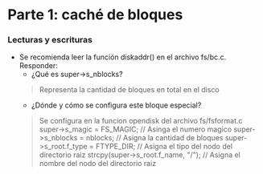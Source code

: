# Parte 1: caché de bloques

### Lecturas y escrituras

- Se recomienda leer la función diskaddr() en el archivo fs/bc.c. Responder:
    - ¿Qué es super->s_nblocks?
    >  Representa la cantidad de bloques en total en el disco
    - ¿Dónde y cómo se configura este bloque especial?
    > Se configura en la funcion opendisk del archivo  fs/fsformat.c
	super->s_magic = FS_MAGIC; // Asinga el numero magico
	super->s_nblocks = nblocks; // Asigna la cantidad de bloques
	super->s_root.f_type = FTYPE_DIR; // Asigna el tipo del nodo del directorio raiz 
	strcpy(super->s_root.f_name, "/"); // Asigna el nombre del nodo del directorio raiz
